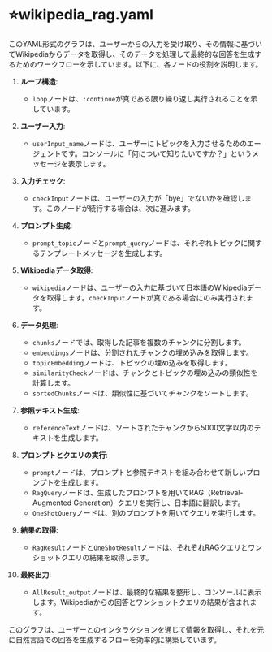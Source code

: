 # :star:wikipedia_rag.yaml

このYAML形式のグラフは、ユーザーからの入力を受け取り、その情報に基づいてWikipediaからデータを取得し、そのデータを処理して最終的な回答を生成するためのワークフローを示しています。以下に、各ノードの役割を説明します。

1. **ループ構造**:
   - `loop`ノードは、`:continue`が真である限り繰り返し実行されることを示しています。

2. **ユーザー入力**:
   - `userInput_name`ノードは、ユーザーにトピックを入力させるためのエージェントです。コンソールに「何について知りたいですか？」というメッセージを表示します。

3. **入力チェック**:
   - `checkInput`ノードは、ユーザーの入力が「bye」でないかを確認します。このノードが続行する場合は、次に進みます。

4. **プロンプト生成**:
   - `prompt_topic`ノードと`prompt_query`ノードは、それぞれトピックに関するテンプレートメッセージを生成します。

5. **Wikipediaデータ取得**:
   - `wikipedia`ノードは、ユーザーの入力に基づいて日本語のWikipediaデータを取得します。`checkInput`ノードが真である場合にのみ実行されます。

6. **データ処理**:
   - `chunks`ノードでは、取得した記事を複数のチャンクに分割します。
   - `embeddings`ノードは、分割されたチャンクの埋め込みを取得します。
   - `topicEmbedding`ノードは、トピックの埋め込みを取得します。
   - `similarityCheck`ノードは、チャンクとトピックの埋め込みの類似性を計算します。
   - `sortedChunks`ノードは、類似性に基づいてチャンクをソートします。

7. **参照テキスト生成**:
   - `referenceText`ノードは、ソートされたチャンクから5000文字以内のテキストを生成します。

8. **プロンプトとクエリの実行**:
   - `prompt`ノードは、プロンプトと参照テキストを組み合わせて新しいプロンプトを生成します。
   - `RagQuery`ノードは、生成したプロンプトを用いてRAG（Retrieval-Augmented Generation）クエリを実行し、日本語に翻訳します。
   - `OneShotQuery`ノードは、別のプロンプトを用いてクエリを実行します。

9. **結果の取得**:
   - `RagResult`ノードと`OneShotResult`ノードは、それぞれRAGクエリとワンショットクエリの結果を取得します。

10. **最終出力**:
    - `AllResult_output`ノードは、最終的な結果を整形し、コンソールに表示します。Wikipediaからの回答とワンショットクエリの結果が含まれます。

このグラフは、ユーザーとのインタラクションを通じて情報を取得し、それを元に自然言語での回答を生成するフローを効率的に構築しています。